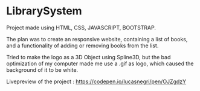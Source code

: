 # LibrarySystem
Project made using HTML, CSS, JAVASCRIPT, BOOTSTRAP. 

The plan was to create an responsive website, containing a list of books, and a functionality of adding or removing books from the list.

Tried to make the logo as a 3D Object using Spline3D, but the bad optimization of my computer made me use a .gif as logo, which caused the background of it to be white.

Livepreview of the project : https://codepen.io/lucasnegri/pen/OJZgdzY
